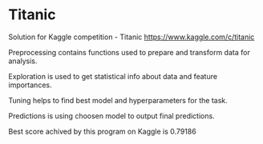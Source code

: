 # Titanic
Solution for Kaggle competition - Titanic
https://www.kaggle.com/c/titanic

Preprocessing contains functions used to prepare and transform data for analysis.

Exploration is used to get statistical info about data and feature importances.

Tuning helps to find best model and hyperparameters for the task.

Predictions is using choosen model to output final predictions.

Best score achived by this program on Kaggle is 0.79186
